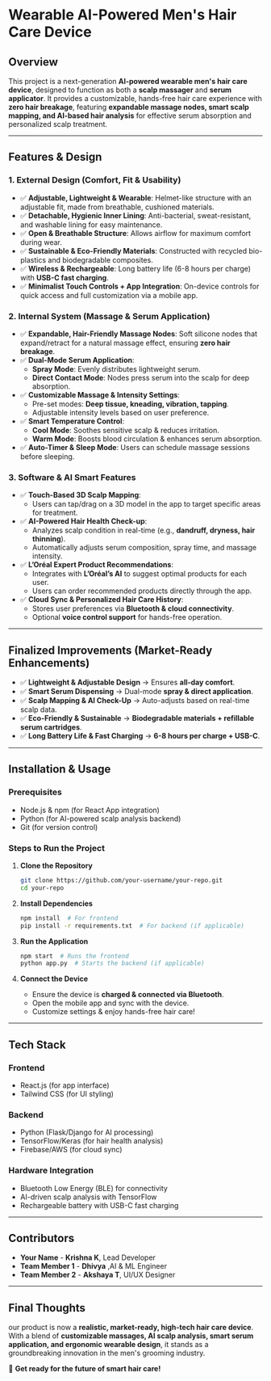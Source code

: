 # Wearable AI-Powered Men's Hair Care Device

## Overview
This project is a next-generation **AI-powered wearable men's hair care device**, designed to function as both a **scalp massager** and **serum applicator**. It provides a customizable, hands-free hair care experience with **zero hair breakage**, featuring **expandable massage nodes, smart scalp mapping, and AI-based hair analysis** for effective serum absorption and personalized scalp treatment.

---

## Features & Design

### 1. **External Design (Comfort, Fit & Usability)**
- ✅ **Adjustable, Lightweight & Wearable**: Helmet-like structure with an adjustable fit, made from breathable, cushioned materials.
- ✅ **Detachable, Hygienic Inner Lining**: Anti-bacterial, sweat-resistant, and washable lining for easy maintenance.
- ✅ **Open & Breathable Structure**: Allows airflow for maximum comfort during wear.
- ✅ **Sustainable & Eco-Friendly Materials**: Constructed with recycled bio-plastics and biodegradable composites.
- ✅ **Wireless & Rechargeable**: Long battery life (6-8 hours per charge) with **USB-C fast charging**.
- ✅ **Minimalist Touch Controls + App Integration**: On-device controls for quick access and full customization via a mobile app.

### 2. **Internal System (Massage & Serum Application)**
- ✅ **Expandable, Hair-Friendly Massage Nodes**: Soft silicone nodes that expand/retract for a natural massage effect, ensuring **zero hair breakage**.
- ✅ **Dual-Mode Serum Application**:
  - **Spray Mode**: Evenly distributes lightweight serum.
  - **Direct Contact Mode**: Nodes press serum into the scalp for deep absorption.
- ✅ **Customizable Massage & Intensity Settings**:
  - Pre-set modes: **Deep tissue, kneading, vibration, tapping**.
  - Adjustable intensity levels based on user preference.
- ✅ **Smart Temperature Control**:
  - **Cool Mode**: Soothes sensitive scalp & reduces irritation.
  - **Warm Mode**: Boosts blood circulation & enhances serum absorption.
- ✅ **Auto-Timer & Sleep Mode**: Users can schedule massage sessions before sleeping.

### 3. **Software & AI Smart Features**
- ✅ **Touch-Based 3D Scalp Mapping**:
  - Users can tap/drag on a 3D model in the app to target specific areas for treatment.
- ✅ **AI-Powered Hair Health Check-up**:
  - Analyzes scalp condition in real-time (e.g., **dandruff, dryness, hair thinning**).
  - Automatically adjusts serum composition, spray time, and massage intensity.
- ✅ **L’Oréal Expert Product Recommendations**:
  - Integrates with **L’Oréal’s AI** to suggest optimal products for each user.
  - Users can order recommended products directly through the app.
- ✅ **Cloud Sync & Personalized Hair Care History**:
  - Stores user preferences via **Bluetooth & cloud connectivity**.
  - Optional **voice control support** for hands-free operation.

---

## Finalized Improvements (Market-Ready Enhancements)
- ✅ **Lightweight & Adjustable Design** → Ensures **all-day comfort**.
- ✅ **Smart Serum Dispensing** → Dual-mode **spray & direct application**.
- ✅ **Scalp Mapping & AI Check-Up** → Auto-adjusts based on real-time scalp data.
- ✅ **Eco-Friendly & Sustainable** → **Biodegradable materials + refillable serum cartridges**.
- ✅ **Long Battery Life & Fast Charging** → **6-8 hours per charge + USB-C**.

---

## Installation & Usage
### Prerequisites
- Node.js & npm (for React App integration)
- Python (for AI-powered scalp analysis backend)
- Git (for version control)

### Steps to Run the Project
1. **Clone the Repository**
   ```sh
   git clone https://github.com/your-username/your-repo.git
   cd your-repo
   ```

2. **Install Dependencies**
   ```sh
   npm install  # For frontend
   pip install -r requirements.txt  # For backend (if applicable)
   ```

3. **Run the Application**
   ```sh
   npm start  # Runs the frontend
   python app.py  # Starts the backend (if applicable)
   ```

4. **Connect the Device**
   - Ensure the device is **charged & connected via Bluetooth**.
   - Open the mobile app and sync with the device.
   - Customize settings & enjoy hands-free hair care!

---

## Tech Stack
### **Frontend**
- React.js (for app interface)
- Tailwind CSS (for UI styling)

### **Backend**
- Python (Flask/Django for AI processing)
- TensorFlow/Keras (for hair health analysis)
- Firebase/AWS (for cloud sync)

### **Hardware Integration**
- Bluetooth Low Energy (BLE) for connectivity
- AI-driven scalp analysis with TensorFlow
- Rechargeable battery with USB-C fast charging

---

## Contributors
- **Your Name** - **Krishna K**, Lead Developer
- **Team Member 1** - **Dhivya**  ,AI & ML Engineer
- **Team Member 2** - **Akshaya T**, UI/UX Designer


---

## Final Thoughts
our product is now a **realistic, market-ready, high-tech hair care device**. With a blend of **customizable massages, AI scalp analysis, smart serum application, and ergonomic wearable design**, it stands as a groundbreaking innovation in the men's grooming industry.

🚀 **Get ready for the future of smart hair care!**

